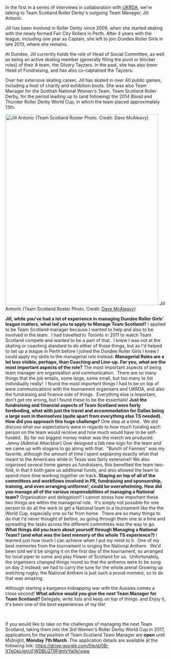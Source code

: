 <html><body><p>In the first in a series of interviews in collaboration with <a href="http://ukrda.org.uk/">UKRDA</a>, we're talking to Team Scotland Roller Derby's outgoing Team Manager, Jill Antonic.

Jill has been involved in Roller Derby since 2009, when she started skating with the newly formed Fair City Rollers in Perth. After 4 years with the league, including one year as Captain, she left to join Dundee Roller Girls in late 2013, where she remains.

At Dundee, Jill currently holds the role of Head of Social Committee, as well as being an active skating member (generally filling the pivot or blocker roles) of their A team, the Silvery Tayzers. In the past, she has also been Head of Fundraising, and has also co-captained the Tayzers.

Over her extensive skating career, Jill has skated in over 40 public games, including a host of charity and exhibition bouts. She was also Team Manager for the Scottish National Women's Team, Team Scotland Roller Derby, for the period leading up to (and following) the 2014 Blood and Thunder Roller Derby World Cup, in which the team placed approximately 13th.

<a href="https://www.scottishrollerderbyblog.com/2016/03/03/managing-team-scotland-jill-antonic-team-scotlands-team-manager-2013-2016/teamscotland2014-012-2/" rel="attachment wp-att-6069"><img class="size-full wp-image-6069" src="/2016/03/teamscotland2014-0121.jpg" alt="Jill Antonic (Team Scotland Roster Photo. Credit: Dave McAleavy)" width="480" height="600"></a> Jill Antonic (Team Scotland Roster Photo. Credit: <a href="http://boutday.com">Dave McAleavy</a>)

<strong>Jill, while you've had a lot of experience in managing Dundee Roller Girls' league matters, what led you to apply to Manage Team Scotland?</strong><span style="font-weight:400;">
</span><span style="font-weight:400;">
</span><span style="font-weight:400;">I applied to be Team Scotland manager because I wanted to help and also to be involved in the team.  I had travelled to Toronto in 2011 to watch Team Scotland compete and wanted to be a part of that.  I knew I was not at the skating or coaching standard to do either of those things, but as I'd helped to set up a league in Perth before I joined the Dundee Roller Girls I knew I could apply my skills to the managerial role instead.</span><span style="font-weight:400;">
</span><span style="font-weight:400;">
</span><strong>Managerial Roles are a lot less visible, perhaps, than Coaching and Line-up. For you, what are the most important aspects of the role?</strong><span style="font-weight:400;">
</span><span style="font-weight:400;">
</span><span style="font-weight:400;">The most important aspects of being team manager are organisation and communication.  There are so many things that the job entails, some large, some small, but too many to list individually really!  I found the most important things I had to be on top of were communications with the tournament organisers and UKRDA, and also the fundraising and finance side of things.  Everything else is important, don't get me wrong, but I found these to be the essentials!</span><span style="font-weight:400;">
</span><span style="font-weight:400;">
</span><strong>Just the fundraising and financial aspects of Team Scotland were fairly foreboding, what with just the travel and accommodation for Dallas being a large sum in themselves (quite apart from everything else TS needed). How did you approach this huge challenge?</strong><span style="font-weight:400;">
</span><span style="font-weight:400;">
</span><span style="font-weight:400;">One step at a time.  We did discuss what our expectations were in regards to how much funding each person on the team would receive and how much would have to be self-funded.  By far our biggest money maker was the merch we produced.  Jenny [Admiral Attackbar] Gow designed a fab new logo for the team and we came up with slogans to go along with that.  "Bunch of Fannies" was my favorite, although the amount of time I spent explaining exactly what that meant to the Americans while in Texas was fairly extensive!! We also organised several home games as fundraisers, this benefited the team two-fold, in that it both gave us additional funds, and also allowed the team to spend more time working together on track.</span><span style="font-weight:400;">
</span><span style="font-weight:400;">
</span><strong>Staying on top of all of the committees and workflows involved in PR, fundraising and sponsorship, training, and even arranging uniforms!, could be overwhelming. How did you manage all of the various responsibilities of managing a National team?</strong><span style="font-weight:400;">
</span><span style="font-weight:400;">
</span><span style="font-weight:400;">Organisation and delegation!! I cannot stress how important these two things are within the managerial role.  It's simply not possible for one person to do all the work to get a National team to a tournament like the the World Cup, especially one so far from home.  There are so many things to do that I'd never thought of before, so going through them one at a time and spreading the tasks across the different committees was the way to go.</span><span style="font-weight:400;">
</span><span style="font-weight:400;">
</span><strong>What things did you learn about yourself through Managing a National Team? (and what was the best memory of the whole TS experience?)</strong><span style="font-weight:400;">
</span><span style="font-weight:400;">
</span><span style="font-weight:400;">I learned just how much I can achieve when I put my mind to it.  One of my best memories from the tournament is singing the National Anthem.  We'd been told we'd be singing it on the first day of the tournament, so arranged for local piper to come and play Flower of Scotland for us.  Unfortunately, the organisers changed things round so that the anthems were to be sung on day 2 instead; we had to carry the tune for the whole arena!
</span><span style="font-weight:400;"> Growing up watching rugby, the National Anthem is just such a proud moment, so to do that was amazing.  </span>

<span style="font-weight:400;">Although starting a kangaroo kidnapping war with the Aussies comes a close second!</span><span style="font-weight:400;">
</span><span style="font-weight:400;">
</span><strong>What advice would you give the next Team Manager for Team Scotland?
</strong><span style="font-weight:400;">
</span><span style="font-weight:400;">Delegate, write lists and keep on top of things. and Enjoy it, it's been one of the best experiences of my life!</span>

 

If you would like to take on the challenges of managing the next Team Scotland, taking them into the 3rd Women's Roller Derby World Cup in 2017, applications for the position of Team Scotland Team Manager are <strong>open</strong> until Midnight, <strong>Monday 7th March</strong>. The application details are available at the following link: <a href="https://drive.google.com/file/d/0B-XTeOpUghUFWDBLQTRFdmVYa0k/view">https://drive.google.com/file/d/0B-XTeOpUghUFWDBLQTRFdmVYa0k/view</a></p></body></html>

